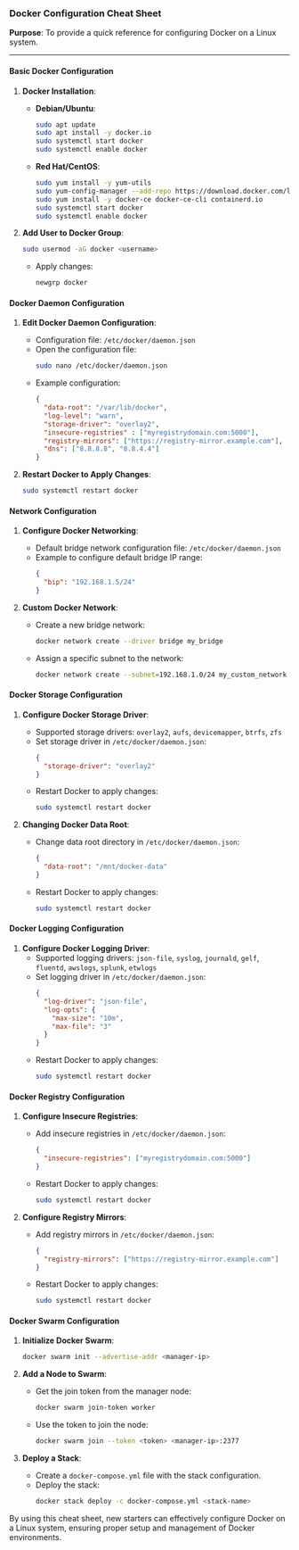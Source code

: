 ### Docker Configuration Cheat Sheet

**Purpose**: To provide a quick reference for configuring Docker on a Linux system.

---

#### Basic Docker Configuration

1. **Docker Installation**:
   - **Debian/Ubuntu**:
     ```sh
     sudo apt update
     sudo apt install -y docker.io
     sudo systemctl start docker
     sudo systemctl enable docker
     ```
   - **Red Hat/CentOS**:
     ```sh
     sudo yum install -y yum-utils
     sudo yum-config-manager --add-repo https://download.docker.com/linux/centos/docker-ce.repo
     sudo yum install -y docker-ce docker-ce-cli containerd.io
     sudo systemctl start docker
     sudo systemctl enable docker
     ```

2. **Add User to Docker Group**:
   ```sh
   sudo usermod -aG docker <username>
   ```
   - Apply changes:
     ```sh
     newgrp docker
     ```

#### Docker Daemon Configuration

1. **Edit Docker Daemon Configuration**:
   - Configuration file: `/etc/docker/daemon.json`
   - Open the configuration file:
     ```sh
     sudo nano /etc/docker/daemon.json
     ```
   - Example configuration:
     ```json
     {
       "data-root": "/var/lib/docker",
       "log-level": "warn",
       "storage-driver": "overlay2",
       "insecure-registries" : ["myregistrydomain.com:5000"],
       "registry-mirrors": ["https://registry-mirror.example.com"],
       "dns": ["8.8.8.8", "8.8.4.4"]
     }
     ```

2. **Restart Docker to Apply Changes**:
   ```sh
   sudo systemctl restart docker
   ```

#### Network Configuration

1. **Configure Docker Networking**:
   - Default bridge network configuration file: `/etc/docker/daemon.json`
   - Example to configure default bridge IP range:
     ```json
     {
       "bip": "192.168.1.5/24"
     }
     ```

2. **Custom Docker Network**:
   - Create a new bridge network:
     ```sh
     docker network create --driver bridge my_bridge
     ```
   - Assign a specific subnet to the network:
     ```sh
     docker network create --subnet=192.168.1.0/24 my_custom_network
     ```

#### Docker Storage Configuration

1. **Configure Docker Storage Driver**:
   - Supported storage drivers: `overlay2`, `aufs`, `devicemapper`, `btrfs`, `zfs`
   - Set storage driver in `/etc/docker/daemon.json`:
     ```json
     {
       "storage-driver": "overlay2"
     }
     ```
   - Restart Docker to apply changes:
     ```sh
     sudo systemctl restart docker
     ```

2. **Changing Docker Data Root**:
   - Change data root directory in `/etc/docker/daemon.json`:
     ```json
     {
       "data-root": "/mnt/docker-data"
     }
     ```
   - Restart Docker to apply changes:
     ```sh
     sudo systemctl restart docker
     ```

#### Docker Logging Configuration

1. **Configure Docker Logging Driver**:
   - Supported logging drivers: `json-file`, `syslog`, `journald`, `gelf`, `fluentd`, `awslogs`, `splunk`, `etwlogs`
   - Set logging driver in `/etc/docker/daemon.json`:
     ```json
     {
       "log-driver": "json-file",
       "log-opts": {
         "max-size": "10m",
         "max-file": "3"
       }
     }
     ```
   - Restart Docker to apply changes:
     ```sh
     sudo systemctl restart docker
     ```

#### Docker Registry Configuration

1. **Configure Insecure Registries**:
   - Add insecure registries in `/etc/docker/daemon.json`:
     ```json
     {
       "insecure-registries": ["myregistrydomain.com:5000"]
     }
     ```
   - Restart Docker to apply changes:
     ```sh
     sudo systemctl restart docker
     ```

2. **Configure Registry Mirrors**:
   - Add registry mirrors in `/etc/docker/daemon.json`:
     ```json
     {
       "registry-mirrors": ["https://registry-mirror.example.com"]
     }
     ```
   - Restart Docker to apply changes:
     ```sh
     sudo systemctl restart docker
     ```

#### Docker Swarm Configuration

1. **Initialize Docker Swarm**:
   ```sh
   docker swarm init --advertise-addr <manager-ip>
   ```

2. **Add a Node to Swarm**:
   - Get the join token from the manager node:
     ```sh
     docker swarm join-token worker
     ```
   - Use the token to join the node:
     ```sh
     docker swarm join --token <token> <manager-ip>:2377
     ```

3. **Deploy a Stack**:
   - Create a `docker-compose.yml` file with the stack configuration.
   - Deploy the stack:
     ```sh
     docker stack deploy -c docker-compose.yml <stack-name>
     ```

By using this cheat sheet, new starters can effectively configure Docker on a Linux system, ensuring proper setup and management of Docker environments.
